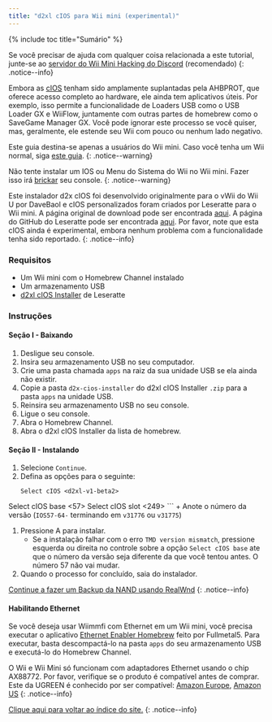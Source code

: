 ```yaml
---
title: "d2xl cIOS para Wii mini (experimental)"
---
```


{% include toc title="Sumário" %}

Se você precisar de ajuda com qualquer coisa relacionada a este tutorial, junte-se ao [servidor do Wii Mini Hacking do Discord](https://discord.gg/6ryxnkS) (recomendado)
{: .notice--info}

Embora as [cIOS](https://wiibrew.org/wiki/Custom_IOS) tenham sido amplamente suplantadas pela AHBPROT, que oferece acesso completo ao hardware, ele ainda tem aplicativos úteis. Por exemplo, isso permite a funcionalidade de Loaders USB como o USB Loader GX e WiiFlow, juntamente com outras partes de homebrew como o SaveGame Manager GX. Você pode ignorar este processo se você quiser, mas, geralmente, ele estende seu Wii com pouco ou nenhum lado negativo.

Este guia destina-se apenas a usuários do Wii mini. Caso você tenha um Wii normal, siga [este guia](cios).
{: .notice--warning}

Não tente instalar um IOS ou Menu do Sistema do Wii no Wii mini. Fazer isso irá [brickar](bricks#ios-brick) seu console.
{: .notice--warning}

Este instalador d2x cIOS foi desenvolvido originalmente para o vWii do Wii U por DaveBaol e cIOS personalizados foram criados por Leseratte para o Wii mini. A página original de download pode ser encontrada [aqui](https://wii.leseratte10.de/d2xl-cIOS/). A página do GitHub do Leseratte pode ser encontrada [aqui](https://github.com/Leseratte10/d2xl-cios). Por favor, note que esta cIOS ainda é experimental, embora nenhum problema com a funcionalidade tenha sido reportado.
{: .notice--info}

### Requisitos

* Um Wii mini com o Homebrew Channel instalado
* Um armazenamento USB
* [d2xl cIOS Installer](/assets/files/d2xl_wii_mini_cIOS_installer_v1_beta2.zip) de Leseratte

### Instruções

#### Seção I - Baixando

1. Desligue seu console.
1. Insira seu armazenamento USB no seu computador.
1. Crie uma pasta chamada `apps` na raiz da sua unidade USB se ela ainda não existir.
1. Copie a pasta `d2x-cios-installer` do d2xl cIOS Installer `.zip` para a pasta `apps` na unidade USB.
1. Reinsira seu armazenamento USB no seu console.
1. Ligue o seu console.
1. Abra o Homebrew Channel.
1. Abra o d2xl cIOS Installer da lista de homebrew.

#### Seção II - Instalando

1. Selecione `Continue`.
1. Defina as opções para o seguinte:
    ```
    Select cIOS <d2xl-v1-beta2>
Select cIOS base <57>
Select cIOS slot <249>
    ```
    + Anote o número da versão (`IOS57-64-` terminando em `v31776` ou `v31775`)
1. Pressione A para instalar.
    + Se a instalação falhar com o erro `TMD version mismatch`, pressione esquerda ou direita no controle sobre a opção `Select cIOS base` ate que o número da versão seja diferente da que você tentou antes. O número 57 não vai mudar.
1. Quando o processo for concluído, saia do instalador.

[Continue a fazer um Backup da NAND usando RealWnd](wnd-mini)
{: .notice--info}

#### Habilitando Ethernet

Se você deseja usar Wiimmfi com Ethernet em um Wii mini, você precisa executar o aplicativo [Ethernet Enabler Homebrew](/assets/files/Wii_Mini_Ethernet_Enable.zip) feito por Fullmetal5. Para executar, basta descompactá-lo na pasta `apps` do seu armazenamento USB e executá-lo do Homebrew Channel.

O Wii e Wii Mini só funcionam com adaptadores Ethernet usando o chip AX88772. Por favor, verifique se o produto é compatível antes de comprar. Este da UGREEN é conhecido por ser compatível: [Amazon Europe](https://www.amazon.de/dp/B00MYT481C), [Amazon US](https://a.co/d/3OcSJDS)
{: .notice--info}

[Clique aqui para voltar ao índice do site.](site-navigation)
{: .notice--info}
